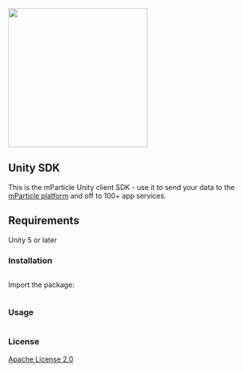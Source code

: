<img src="http://static.mparticle.com/sdk/logo.svg" width="280">

## Unity SDK

This is the mParticle Unity client SDK - use it to send your data to the [mParticle platform](https://www.mparticle.com/) and off to 100+ app services.

## Requirements

Unity 5 or later

### Installation

```sh
```

Import the package:

```cs
```

### Usage

```cs
```

### License

[Apache License 2.0](http://www.apache.org/licenses/LICENSE-2.0)